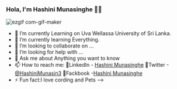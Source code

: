### Hola, I'm Hashini Munasinghe 👩‍💻

![ezgif com-gif-maker](https://user-images.githubusercontent.com/52965775/103438610-7d6d1300-4c5a-11eb-90ef-31add04016e7.gif)


- 🔭 I’m currently Learning on Uva Wellassa University of Sri Lanka.  
- 🌱 I’m currently learning Everything.
- 👯 I’m looking to collaborate on ...
- 🤔 I’m looking for help with ...
- 💬 Ask me about Anything you want to know
- 📫 How to reach me: 
            📌LinkedIn - [Hashini Munasinghe](https://www.linkedin.com/in/hashini-munasinghe-37a42a1a8/) 📌Twitter -[@HashiniMunasin3](https://mobile.twitter.com/HashiniMunasin3) 📌Fackbook -[Hashini Munasinghe](https://www.facebook.com/hashini.munasinghe.503/)
- ⚡ Fun fact:I love cording and Pets
-->
